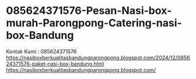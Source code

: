 # 085624371576-Pesan-Nasi-box-murah-Parongpong-Catering-nasi-box-Bandung
Kontak Kami : 085624371576  https://nasiboxberkualitasbandungparongpong.blogspot.com/2024/12/085624371576-paket-nasi-box-bandung.html  https://nasiboxberkualitasbandungparongpong.blogspot.com/
